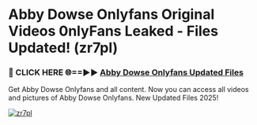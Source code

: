 # Abby Dowse Onlyfans Original Videos 0nlyFans Leaked - Files Updated! (zr7pl)

<h3>🔴 CLICK HERE 🌐==►► <a href="https://tinyurl.com/2jnfzry5" rel="nofollow">Abby Dowse Onlyfans Updated Files</a></h3>

Get Abby Dowse Onlyfans and all content. Now you can access all videos and pictures of Abby Dowse Onlyfans. New Updated Files 2025!

[![zr7pl](https://i.imgur.com/GyGTBgg.gif)](https://tinyurl.com/2jnfzry5)
